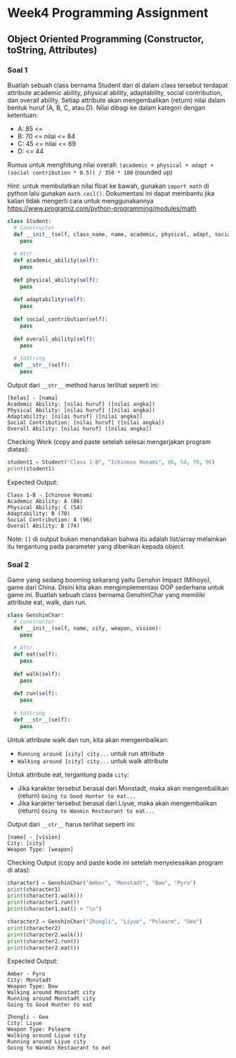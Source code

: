 # Week4 Programming Assignment
## Object Oriented Programming (Constructor, toString, Attributes)

### Soal 1
Buatlah sebuah class bernama Student dan di dalam class tersebut terdapat attribute academic ability, physical ability, adaptability, social contribution, dan overall ability.
Setiap attribute akan mengembalikan (return) nilai dalam bentuk huruf (A, B, C, atau D). Nilai dibagi ke dalam kategori dengan ketentuan:
- A: 85 <=
- B: 70 <= nilai <= 84
- C: 45 <= nilai <= 69
- D: <= 44

Rumus untuk menghitung nilai overall: `(academic + physical + adapt + (social contribution * 0.5)) / 350 * 100` (rounded up)

Hint: untuk membulatkan nilai float ke bawah, gunakan `import math` di python lalu gunakan `math.ceil()`. Dokumentasi ini dapat membantu jika kalian tidak mengerti
cara untuk menggunakannya https://www.programiz.com/python-programming/modules/math

```python
class Student:
  # Constructor
  def __init__(self, class_name, name, academic, physical, adapt, social):
    pass
  
  # Attr
  def academic_ability(self):
    pass
    
  def physical_ability(self):
    pass
   
  def adaptability(self):
    pass
  
  def social_contribution(self):
    pass
    
  def overall_ability(self):
    pass
  
  # toString
  def __str__(self):
    pass
```

Output dari `__str__` method harus terlihat seperti ini:

```
[kelas] - [nama]
Academic Ability: [nilai huruf] ([nilai angka])
Physical Ability: [nilai huruf] ([nilai angka])
Adaptability: [nilai huruf] ([nilai angka])
Social Contribution: [nilai huruf] ([nilai angka])
Overall Ability: [nilai huruf] ([nilai angka])
```

Checking Work (copy and paste setelah selesai mengerjakan program diatas):
```python
student1 = Student("Class 1-B", "Ichinose Honami", 86, 54, 70, 96)
print(student1)
```

Expected Output:
```
Class 1-B - Ichinose Honami
Academic Ability: A (86)
Physical Ability: C (54)
Adaptability: B (70)
Social Contribution: A (96)
Overall Ability: B (74)
```

Note: `[]` di output bukan menandakan bahwa itu adalah list/array melainkan itu tergantung pada parameter yang diberikan kepada object.

### Soal 2

Game yang sedang booming sekarang yaitu Genshin Impact (Mihoyo), game dari China. Disini kita akan mengimplementasi OOP sederhana untuk game ini. Buatlah sebuah class
bernama GenshinChar yang memiliki attribute eat, walk, dan run.

```python
class GenshinChar:
  # Constructor
  def __init__(self, name, city, weapon, vision):
    pass
    
  # Attr
  def eat(self):
    pass
    
  def walk(self):
    pass
    
  def run(self):
    pass
    
  # toString
  def __str__(self):
    pass
```

Untuk attribute walk dan run, kita akan mengembalikan:
- `Running around [city] city...` untuk run attribute
- `Walking around [city] city...` untuk walk attribute

Untuk attribute eat, tergantung pada `city`:
- Jika karakter tersebut berasal dari Monstadt, maka akan mengembalikan (return) `Going to Good Hunter to eat...`
- Jika karakter tersebut berasal dari Liyue, maka akan mengembalikan (return) `Going to Wanmin Restaurant to eat...`

Output dari `__str__` harus terlihat seperti ini:

```
[name] - [vision]
City: [city]
Weapon Type: [weapon]
```

Checking Output (copy and paste kode ini setelah menyelesaikan program di atas):
```python
character1 = GenshinChar("Amber", "Monstadt", "Bow", "Pyro")
print(character1)
print(character1.walk())
print(character1.run())
print(character1.eat() + "\n")

character2 = GenshinChar("Zhongli", "Liyue", "Polearm", "Geo")
print(character2)
print(character2.walk())
print(character2.run())
print(character2.eat())
```

Expected Output:
```
Amber - Pyro
City: Monstadt
Weapon Type: Bow
Walking around Monstadt city
Running around Monstadt city
Going to Good Hunter to eat

Zhongli - Geo
City: Liyue
Weapon Type: Polearm
Walking around Liyue city
Running around Liyue city
Going to Wanmin Restaurant to eat
```
